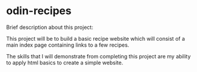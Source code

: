 # odin-recipes

 Brief description about this project:

 This project will be to build a basic recipe website 
 which will consist of a main index page containing links
 to a few recipes.

 The skills that I will demonstrate from completing this project
 are my ability to apply html basics to create a simple website.

